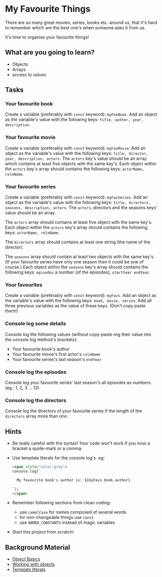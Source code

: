 # My Favourite Things

There are so many great movies, series, books etc. around us, that it's hard to remember which are the best one's when someone asks it from us.

It's time to organise your favourite things!

## What are you going to learn?

* Objects
* Arrays
* access to values

## Tasks

### Your favourite book
Create a variable (preferably with `const` keyword): `myFavBook`. Add an object as the variable's value with the following keys: `title, author, year, description`.

### Your favourite movie
Create a variable (preferably with `const` keyword): `myFavMovie`. Add an object as the variable's value with the following keys: `title, director, year, description, actors`. The `actors` key's value should be an array which contains at least five objects with the same key's. Each object within the `actors` key's array should contains the following keys: `actorName, roleName`.

### Your favourite series
Create a variable (preferably with `const` keyword): `myFavSeries`. Add an object as the variable's value with the following keys: `title, directors, seasons, description, actors`.
The `actors`, directors and the seasons keys' value should be an array.

The `actors` array should contains at least five object with the same key's. Each object within the `actors` key's array should contains the following keys: `actorName, roleName`.

The `directors` array should contains at least one string (the name of the director).

The `seasons` array should contain at least two objects with the same key's. (If your favourite series have only one season then it could be one of course.) Each object within the `seasons` key's array should contains the following keys: `episodes` a number (of the episodes), `startYear endYear`.


### Your favourites

Create a variable (preferably with `const` keyword): `myFavs`. Add an object as the variable's value with the following keys: `book, movie, series`. Add all three previous variables as the value of these keys. (Don't copy paste them!)

### Console log some details

Console log the following values (without copy-paste-ing their value into the console log method's brackets):
* Your favourite book's author
* Your favourite movie's first actor's `roleName`
* Your favourite series's last season's `endYear`

### Console log the episodes
Console log your favourite series' last season's all episodes as numbers. (eg.: 1, 2, 3 ... 12)

### Console log the directors
Console log the directors of your favourite series if the length of the `directors` array more than one.


## Hints
* Be really careful with the syntax! Your code won't work if you miss a bracket a quote-mark or a comma.
* Use template literals for the console log's. eg:

  ```html
  <span style="color:grey">
  console.log(`

    My favourite book's author is: ${myFavs.book.author}

  `);
  </span>
  ```
* Remember following sections from clean coding:
  * use `camelCase` for names composed of several words
  * for non-changeable things use `const`
  * use `NAMED_CONSTANTS` instead of magic variables
* Start this project from scratch!

## Background Material
* [Object Basics](https://developer.mozilla.org/en-US/docs/Learn/JavaScript/Objects/Basics)
* [Working with objects](https://developer.mozilla.org/en-US/docs/Web/JavaScript/Guide/Working_with_Objects)
* [Template literals](https://developer.mozilla.org/en-US/docs/Web/JavaScript/Reference/Template_literals)

